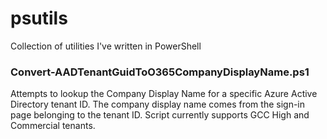 # psutils
Collection of utilities I've written in PowerShell

### Convert-AADTenantGuidToO365CompanyDisplayName.ps1
Attempts to lookup the Company Display Name for a specific Azure Active Directory tenant ID.  The company display name comes from the sign-in page belonging to the tenant ID.  Script currently supports GCC High and Commercial tenants.
